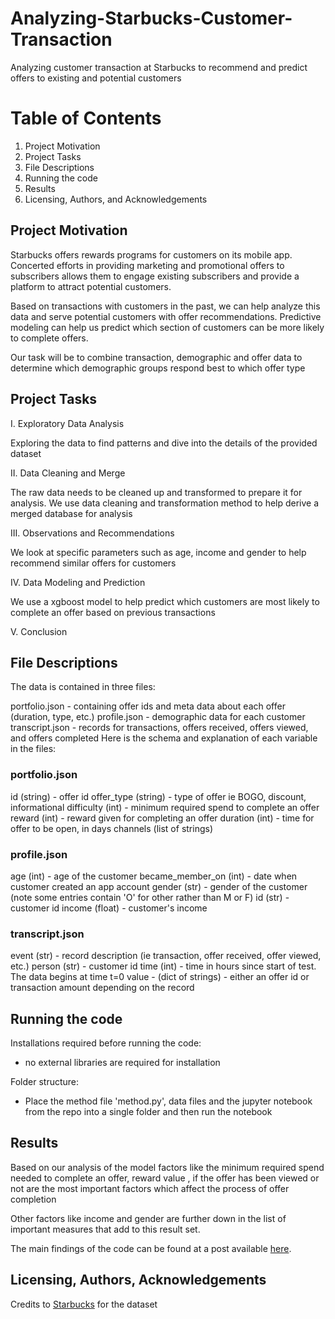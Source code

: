 # Analyzing-Starbucks-Customer-Transaction

Analyzing customer transaction at Starbucks to recommend and predict offers to existing and potential customers

# Table of Contents
1. Project Motivation
2. Project Tasks
3. File Descriptions
4. Running the code
5. Results
6. Licensing, Authors, and Acknowledgements

## Project Motivation

Starbucks offers rewards programs for customers on its mobile app. Concerted efforts in providing marketing and promotional offers to subscribers allows them to engage existing subscribers and provide a platform to attract potential customers.

Based on transactions with customers in the past, we can help analyze this data and serve potential customers with offer recommendations. Predictive modeling can help us predict which section of customers can be more likely to complete offers.

Our task will be to combine transaction, demographic and offer data to determine which demographic groups respond best to which offer type

## Project Tasks

I. Exploratory Data Analysis

Exploring the data to find patterns and dive into the details of the provided dataset

II. Data Cleaning and Merge

The raw data needs to be cleaned up and transformed to prepare it for analysis. We use data cleaning and transformation method to help derive a merged database for analysis

III. Observations and Recommendations

We look at specific parameters such as age, income and gender to help recommend similar offers for customers

IV. Data Modeling and Prediction

We use a xgboost model to help predict which customers are most likely to complete an offer based on previous transactions

V. Conclusion

## File Descriptions

The data is contained in three files:

portfolio.json - containing offer ids and meta data about each offer (duration, type, etc.)
profile.json - demographic data for each customer
transcript.json - records for transactions, offers received, offers viewed, and offers completed
Here is the schema and explanation of each variable in the files:

### portfolio.json

id (string) - offer id
offer_type (string) - type of offer ie BOGO, discount, informational
difficulty (int) - minimum required spend to complete an offer
reward (int) - reward given for completing an offer
duration (int) - time for offer to be open, in days
channels (list of strings)

### profile.json

age (int) - age of the customer
became_member_on (int) - date when customer created an app account
gender (str) - gender of the customer (note some entries contain 'O' for other rather than M or F)
id (str) - customer id
income (float) - customer's income

### transcript.json

event (str) - record description (ie transaction, offer received, offer viewed, etc.)
person (str) - customer id
time (int) - time in hours since start of test. The data begins at time t=0
value - (dict of strings) - either an offer id or transaction amount depending on the record

## Running the code

Installations required before running the code:
- no external libraries are required for installation

Folder structure:
- Place the method file 'method.py', data files and the jupyter notebook from the repo into a single folder and then run the notebook

## Results

Based on our analysis of the model factors like the minimum required spend needed to complete an offer, reward value , if the offer has been viewed or not are the most important factors which affect the process of offer completion

Other factors like income and gender are further down in the list of important measures that add to this result set.

The main findings of the code can be found at a post available [here](https://medium.com/@karan.ambasht89/5-things-you-should-know-for-your-next-trip-to-seattle-d6f93a43eea3).

## Licensing, Authors, Acknowledgements
Credits to [Starbucks](https://www.starbucks.com/) for the dataset
